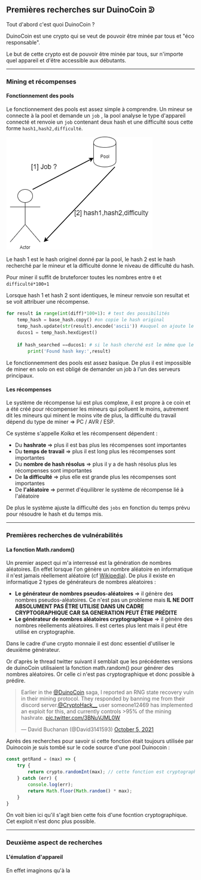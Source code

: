 ## Premières recherches sur DuinoCoin ᕲ 

Tout d'abord c'est quoi DuinoCoin ? 

DuinoCoin est une crypto qui se veut de pouvoir être minée par tous et "éco responsable".

Le but de cette crypto est de pouvoir être minée par tous, sur n'importe quel appareil et d'être accessible aux débutants.

---

### Mining et récompenses

#### Fonctionnement des pools

Le fonctionnement des pools est assez simple à comprendre.
Un mineur se connecte à la pool et demande un `job` , la pool analyse le type d'appareil connecté et renvoie un `job` contenant deux hash et une difficulté sous cette forme `hash1,hash2,difficulté`.

![Pool fonctionnement](/img/test1.png)

Le hash 1 est le hash originel donné par la pool, le hash 2 est le hash recherché par le mineur et la difficulté donne le niveau de difficulté du hash.

Pour miner il suffit de bruteforcer toutes les nombres entre `0` et `difficulté*100+1` 

Lorsque hash 1 et hash 2 sont identiques, le mineur renvoie son resultat et se voit attribuer une récompense.

```python 
for result in range(int(diff)*100+1): # test des possibilités
    temp_hash = base_hash.copy() #on copie le hash original
    temp_hash.update(str(result).encode('ascii')) #auquel on ajoute le nombre actuel
    ducos1 = temp_hash.hexdigest()

    if hash_searched ==ducos1: # si le hash cherché est le même que le hash généré alors on a trouvé
        print('Found hash key:',result) 
```

Le fonctionnemment des pools est assez basique. De plus il est impossible de miner en solo on est obligé de demander un job à l'un des serveurs principaux.

#### Les récompenses

Le système de récompense lui est plus complexe, il est propre à ce coin et a été créé pour récompenser les mineurs qui polluent le moins, autrement dit les mineurs qui minent le moins vite de plus, la difficulté du travail dépend du type de miner ⇒ PC / AVR / ESP.

Ce système s'appelle *Kolka* et les récompensent dépendent :
- Du **hashrate** ⇒ plus il est bas plus les récompenses sont importantes
- Du **temps de travail** ⇒ plus il est long plus les récompenses sont importantes
- Du **nombre de hash résolus** ⇒ plus il y a de hash résolus plus les récompenses sont importantes
- De **la difficulté** ⇒ plus elle est grande plus les récompenses sont importantes
- De **l'aléatoire** ⇒ permet d'équilibrer le système de récompense lié à l'aléatoire

De plus le système ajuste la difficulté des `jobs` en fonction du temps prévu pour résoudre le hash et du temps mis.

---

### **Premières recherches de vulnérabilités**

#### La fonction Math.random() 

Un premier aspect qui m'a interressé est la génération de nombres aléatoires.
En effet lorsque l'on génère un nombre aléatoire en informatique il n'est jamais réellement aléatoire (cf [Wikipedia](https://fr.wikipedia.org/wiki/G%C3%A9n%C3%A9rateur_de_nombres_al%C3%A9atoires)).
De plus il existe en informatique 2 types de générateurs de nombres aléatoires :
- **Le générateur de nombres pseudos-aléatoires** ⇒ il génère des nombres pseudos-aléatoires. Ce n'est pas un probleme mais **IL NE DOIT ABSOLUMENT PAS ÊTRE UTILISE DANS UN CADRE CRYPTOGRAPHIQUE CAR SA GENERATION PEUT ÊTRE PRÉDITE**
- **Le générateur de nombres aléatoires cryptographique** ⇒ il génère des nombres réellements aléatoires. Il est certes plus lent mais il peut être utilisé en cryptographie.

Dans le cadre d'une crypto monnaie  il est donc essentiel d'utiliser le deuxième générateur.

Or d'après le thread twitter suivant il semblait que les précédentes versions de duinoCoin utilisaient la fonction math.random() pour générer des nombres aléatoires.
Or celle ci n'est pas cryptographique et donc possible à prédire.

<blockquote class="twitter-tweet" data-theme="dark"><p lang="en" dir="ltr">Earlier in the <a href="https://twitter.com/DuinoCoin?ref_src=twsrc%5Etfw">@DuinoCoin</a> saga, I reported an RNG state recovery vuln in their mining protocol. They responded by banning me from their discord server.<a href="https://twitter.com/CryptoHack__?ref_src=twsrc%5Etfw">@CryptoHack__</a> user someone12469 has implemented an exploit for this, and currently controls &gt;95% of the mining hashrate. <a href="https://t.co/3BNuVJML0W">pic.twitter.com/3BNuVJML0W</a></p>&mdash; David Buchanan (@David3141593) <a href="https://twitter.com/David3141593/status/1445361492979851267?ref_src=twsrc%5Etfw">October 5, 2021</a></blockquote> <script async src="https://platform.twitter.com/widgets.js" charset="utf-8"></script>

Après des recherches pour savoir si cette fonction était toujours utilisée par Duinocoin je suis tombé sur le code source d'une pool Duinocoin :

```javascript
const getRand = (max) => {
    try {
        return crypto.randomInt(max); // cette fonction est cryptographique
    } catch (err) {
        console.log(err);
        return Math.floor(Math.random() * max);
    }
}
```
On voit bien ici qu'il s'agit bien cette fois d'une focntion cryptographique. 
Cet exploit n'est donc plus possible. 

---

### **Deuxième aspect de recherches**

#### L'émulation d'appareil

En effet imaginons qu'à la